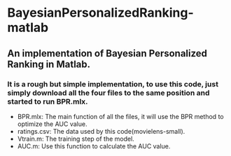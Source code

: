# BayesianPersonalizedRanking-matlab
## An implementation of Bayesian Personalized Ranking in Matlab.
### It is a rough but simple implementation, to use this code, just simply download all the four files to the same position and started to run **BPR.mlx**.

* BPR.mlx: The main function of all the files, it will use the BPR method to optimize the AUC value.
* ratings.csv: The data used by this code(movielens-small).
* Vtrain.m: The training step of the model.
* AUC.m: Use this function to calculate the AUC value.
